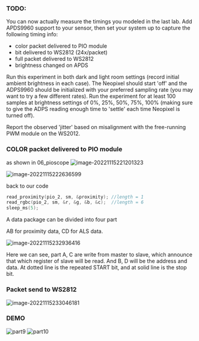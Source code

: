 ### TODO:

You can now actually measure the timings you modeled in the last lab. Add APDS9960 support to your sensor, then set your system up to capture the following timing info:
- color packet delivered to PIO module
- bit delivered to WS2812 (24x/packet)
- full packet delivered to WS2812
- brightness changed on APDS

Run this experiment in both dark and light room settings (record initial ambient brightness in each case). The Neopixel should start 'off' and the ADPS9960 should be initialized with your preferred sampling rate (you may want to try a few different rates). Run the experiment for at least 100 samples at brightness settings of 0%, 25%, 50%, 75%, 100% (making sure to give the ADPS reading enough time to 'settle' each time Neopixel is turned off).

Report the observed 'jitter' based on misalignment with the free-running PWM module on the WS2012.

### COLOR packet delivered to PIO module

as shown in 06_pioscope
![image-20221115221201323](https://user-images.githubusercontent.com/44985032/202371961-1f86036e-45c9-4df9-b65c-24c04e372a94.png)

![image-20221115222636599](https://user-images.githubusercontent.com/44985032/202371974-280e902a-32bb-4a0e-a9db-ab34f73063cb.png)


back to our code

```c
read_proximity(pio_2, sm, &proximity); //length = 1
read_rgbc(pio_2, sm, &r, &g, &b, &c);  //length = 6
sleep_ms(5);
```

A data package can be divided into four part

AB for proximity data, CD for ALS data.

![image-20221115232936416](https://user-images.githubusercontent.com/44985032/202371990-ca4c5fa1-9568-43a9-a467-5291dc22f3e3.png)

Here we can see, part A, C are write from master to slave, which announce that which register of slave will be read. And B, D will be the address and data. At dotted line is the repeated START bit, and at solid line is the stop bit.

### Packet send to WS2812

![image-20221115233046181](https://user-images.githubusercontent.com/44985032/202372000-b0756682-d7af-4ee2-a613-6aff1dcb70a8.png)

### DEMO

![part9](https://user-images.githubusercontent.com/44985032/202372018-9cd58d6b-cc5e-41ea-b379-d11009b7ab50.jpg)
![part10](https://user-images.githubusercontent.com/44985032/202372020-afb78dc2-a854-4562-a4b0-b02ee17c25d0.jpg)
